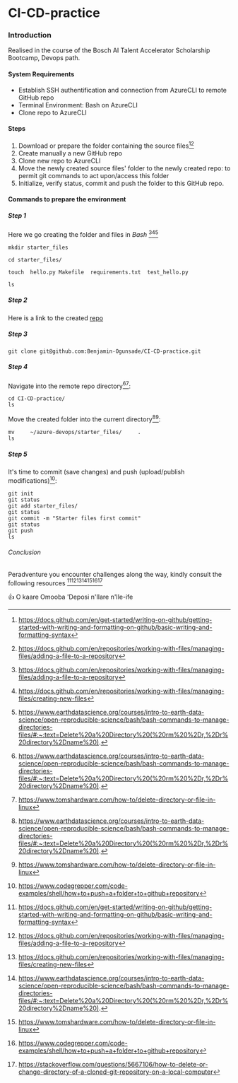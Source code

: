 # CI-CD-practice

### Introduction
Realised in the course of the Bosch AI Talent Accelerator Scholarship Bootcamp, Devops path.

####  System Requirements
* Establish SSH authentification and connection from AzureCLI to remote GitHub repo 
* Terminal Environment: Bash on AzureCLI
* Clone repo to AzureCLI

#### Steps

1. Download or prepare the folder containing the source files[^1][^2]
2. Create manually a new GitHub repo
3. Clone new repo to AzureCLI
4. Move the newly created  source files' folder to the newly created repo: to permit git commands to act upon/access this folder
5. Initialize, verify status, commit and push the folder to this GitHub repo.


#### Commands to prepare the environment

##### Step 1

Here we go creating the folder and files in *Bash* [^2][^3][^4]
````
mkdir starter_files

cd starter_files/

touch  hello.py Makefile  requirements.txt  test_hello.py

ls
````

##### Step 2

Here is a link to the created [repo](https://github.com/Benjamin-Ogunsade/CI-CD-practice)

##### Step 3

````
git clone git@github.com:Benjamin-Ogunsade/CI-CD-practice.git
````

<!-- Replace image with one that reveals not IDs and cut-to-size
![clone my devops github repository](https://user-images.githubusercontent.com/28298236/185532123-5c6f253f-677c-4d97-aee2-510a09e85160.jpg)
-->




##### Step 4

Navigate into the remote repo directory[^4][^5]:

````
cd CI-CD-practice/
ls
````
Move the created folder into the current directory[^4][^5]: 
````
mv     ~/azure-devops/starter_files/     .
ls
````

##### Step 5

It's time to commit (save changes) and push (upload/publish modifications)[^6]:
````
git init
git status
git add starter_files/
git status
git commit -m "Starter files first commit"
git status
git push
ls
````

###### Conclusion

Peradventure you encounter challenges along the way, kindly consult the following resources [^1][^2][^3][^4][^5][^6][^7] 

:+1: O kaare Omooba 'Deposi n'Ilare n'Ile-ife


[^1]: https://docs.github.com/en/get-started/writing-on-github/getting-started-with-writing-and-formatting-on-github/basic-writing-and-formatting-syntax
[^2]: https://docs.github.com/en/repositories/working-with-files/managing-files/adding-a-file-to-a-repository
[^3]: https://docs.github.com/en/repositories/working-with-files/managing-files/creating-new-files
[^4]: https://www.earthdatascience.org/courses/intro-to-earth-data-science/open-reproducible-science/bash/bash-commands-to-manage-directories-files/#:~:text=Delete%20a%20Directory%20(%20rm%20%2Dr,%2Dr%20directory%2Dname%20).
[^5]: https://www.tomshardware.com/how-to/delete-directory-or-file-in-linux
[^6]: https://www.codegrepper.com/code-examples/shell/how+to+push+a+folder+to+github+repository
[^7]: https://stackoverflow.com/questions/5667106/how-to-delete-or-change-directory-of-a-cloned-git-repository-on-a-local-computer

